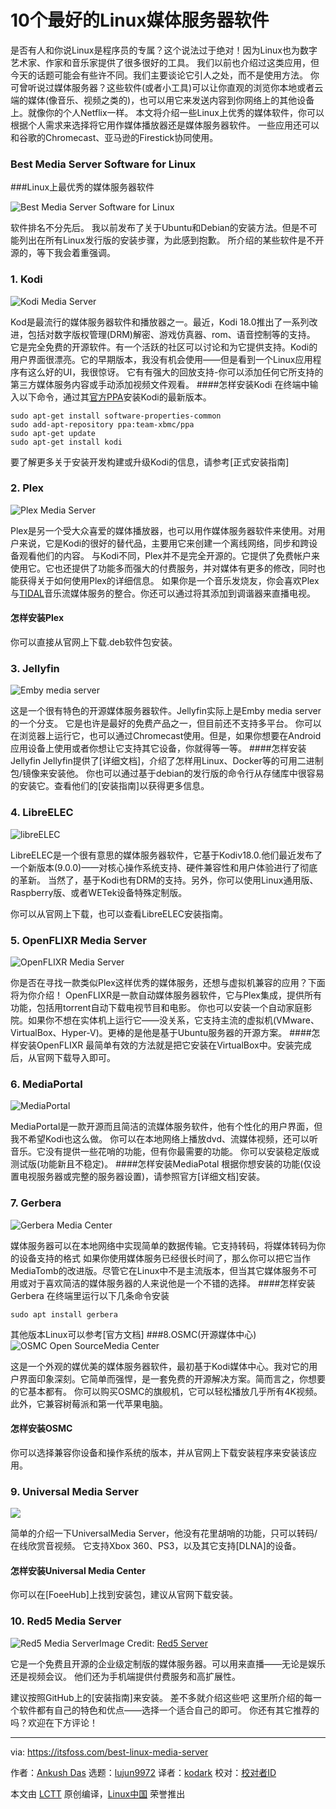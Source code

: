 [#]: collector: (lujun9972)
[#]: translator: (kodark)
[#]: reviewer: ( )
[#]: publisher: ( )
[#]: url: ( )
[#]: subject: (Top 10 Best Linux Media Server Software)
[#]: via: (https://itsfoss.com/best-linux-media-server)
[#]: author: (Ankush Das https://itsfoss.com/author/ankush/)

10个最好的Linux媒体服务器软件
======
是否有人和你说Linux是程序员的专属？这个说法过于绝对！因为Linux也为数字艺术家、作家和音乐家提供了很多很好的工具。
我们以前也介绍过这类应用，但今天的话题可能会有些许不同。我们主要谈论它引人之处，而不是使用方法。
你可曾听说过媒体服务器？这些软件(或者小工具)可以让你直观的浏览你本地或者云端的媒体(像音乐、视频之类的)，也可以用它来发送内容到你网络上的其他设备上。就像你的个人Netflix一样。
本文将介绍一些Linux上优秀的媒体软件，你可以根据个人需求来选择将它用作媒体播放器还是媒体服务器软件。
一些应用还可以和谷歌的Chromecast、亚马逊的Firestick协同使用。
### Best Media Server Software for Linux
###Linux上最优秀的媒体服务器软件

![Best Media Server Software for Linux][3]

软件排名不分先后。
我以前发布了关于Ubuntu和Debian的安装方法。但是不可能列出在所有Linux发行版的安装步骤，为此感到抱歉。
所介绍的某些软件是不开源的，等下我会着重强调。
### 1\. Kodi

![Kodi Media Server][4]

Kod是最流行的媒体服务器软件和播放器之一。最近，Kodi 18.0推出了一系列改进，包括对数字版权管理(DRM)解密、游戏仿真器、rom、语音控制等的支持。
它是完全免费的开源软件。有一个活跃的社区可以讨论和为它提供支持。Kodi的用户界面很漂亮。它的早期版本，我没有机会使用——但是看到一个Linux应用程序有这么好的UI，我很惊讶。
它有有强大的回放支持-你可以添加任何它所支持的第三方媒体服务内容或手动添加视频文件观看。
####怎样安装Kodi
在终端中输入以下命令，通过其[官方PPA][5]安装Kodi的最新版本。
```
sudo apt-get install software-properties-common
sudo add-apt-repository ppa:team-xbmc/ppa
sudo apt-get update
sudo apt-get install kodi
```

要了解更多关于安装开发构建或升级Kodi的信息，请参考[正式安装指南]
### 2\. Plex

![Plex Media Server][7]

Plex是另一个受大众喜爱的媒体播放器，也可以用作媒体服务器软件来使用。对用户来说，它是Kodi的很好的替代品，主要用它来创建一个离线网络，同步和跨设备观看他们的内容。
与Kodi不同，Plex并不是完全开源的。它提供了免费帐户来使用它。它也还提供了功能多而强大的付费服务，并对媒体有更多的修改，同时也能获得关于如何使用Plex的详细信息。
如果你是一个音乐发烧友，你会喜欢Plex与[TIDAL][8]音乐流媒体服务的整合。你还可以通过将其添加到调谐器来直播电视。
#### 怎样安装Plex
你可以直接从官网上下载.deb软件包安装。
### 3\. Jellyfin

![Emby media server][10]

这是一个很有特色的开源媒体服务器软件。Jellyfin实际上是Emby media server的一个分支。
它是也许是最好的免费产品之一，但目前还不支持多平台。
你可以在浏览器上运行它，也可以通过Chromecast使用。但是，如果你想要在Android应用设备上使用或者你想让它支持其它设备，你就得等一等。
####怎样安装Jellyfin
Jellyfin提供了[详细文档]，介绍了怎样用Linux、Docker等的可用二进制包/镜像来安装他。
你也可以通过基于debian的发行版的命令行从存储库中很容易的安装它。查看他们的[安装指南]以获得更多信息。

### 4\. LibreELEC

![libreELEC][14]

LibreELEC是一个很有意思的媒体服务器软件，它基于Kodiv18.0.他们最近发布了一个新版本(9.0.0)­——对核心操作系统支持、硬件兼容性和用户体验进行了彻底的革新。
当然了，基于Kodi也有DRM的支持。另外，你可以使用Linux通用版、Raspberry版、或者WETek设备特殊定制版。

你可以从官网上下载，也可以查看LibreELEC安装指南。
### 5\. OpenFLIXR Media Server

![OpenFLIXR Media Server][17]

你是否在寻找一款类似Plex这样优秀的媒体服务，还想与虚拟机兼容的应用？下面将为你介绍！
OpenFLIXR是一款自动媒体服务器软件，它与Plex集成，提供所有功能，包括用torrent自动下载电视节目和电影。
你也可以安装一个自动家庭影院。如果你不想在实体机上运行它——没关系，它支持主流的虚拟机(VMware、VirtualBox、Hyper-V)。更棒的是他是基于Ubuntu服务器的开源方案。
####怎样安装OpenFLIXR
最简单有效的方法就是把它安装在VirtualBox中。安装完成后，从官网下载导入即可。
### 6\. MediaPortal

![MediaPortal][19]

MediaPortal是一款开源而且简洁的流媒体服务软件，他有个性化的用户界面，但我不希望Kodi也这么做。
你可以在本地网络上播放dvd、流媒体视频，还可以听音乐。它没有提供一些花哨的功能，但有你最需要的功能。
你可以安装稳定版或测试版(功能新且不稳定)。
####怎样安装MediaPotal
根据你想安装的功能(仅设置电视服务器或完整的服务器设置)，请参照官方[详细文档]安装。
### 7\. Gerbera

![Gerbera Media Center][21]

媒体服务器可以在本地网络中实现简单的数据传输。它支持转码，将媒体转码为你的设备支持的格式
如果你使用媒体服务已经很长时间了，那么你可以把它当作MediaTomb的改进版。尽管它在Linux中不是主流版本，但当其它媒体服务不可用或对于喜欢简洁的媒体服务器的人来说他是一个不错的选择。
####怎样安装Gerbera
在终端里运行以下几条命令安装
```
sudo apt install gerbera
```

其他版本Linux可以参考[官方文档]
###8\.OSMC(开源媒体中心)
![OSMC Open SourceMedia Center][23]

这是一个外观的媒优美的媒体服务器软件，最初基于Kodi媒体中心。我对它的用户界面印象深刻。它简单而强悍，是一套免费的开源解决方案。简而言之，你想要的它基本都有。
你可以购买OSMC的旗舰机，它可以轻松播放几乎所有4K视频。此外，它兼容树莓派和第一代苹果电脑。
#### 怎样安装OSMC
你可以选择兼容你设备和操作系统的版本，并从官网上下载安装程序来安装该应用。
### 9\. Universal Media Server

![][25]

简单的介绍一下UniversalMedia Server，他没有花里胡哨的功能，只可以转码/在线欣赏音视频。
它支持Xbox 360、PS3，以及其它支持[DLNA]的设备。
#### 怎样安装Universal Media Center
你可以在[FoeeHub]上找到安装包，建议从官网下载安装。
### 10\. Red5 Media Server

![Red5 Media Server][29]Image Credit: [Red5 Server][30]

它是一个免费且开源的企业级定制版的媒体服务器。可以用来直播——无论是娱乐还是视频会议。
他们还为手机端提供付费服务和高扩展性。

建议按照GitHub上的[安装指南]来安装。
差不多就介绍这些吧
这里所介绍的每一个软件都有自己的特色和优点——选择一个适合自己的即可。
你还有其它推荐的吗？欢迎在下方评论！

--------------------------------------------------------------------------------

via: https://itsfoss.com/best-linux-media-server

作者：[Ankush Das][a]
选题：[lujun9972][b]
译者：[kodark](https://github.com/kodark)
校对：[校对者ID](https://github.com/校对者ID)

本文由 [LCTT](https://github.com/LCTT/TranslateProject) 原创编译，[Linux中国](https://linux.cn/) 荣誉推出

[a]: https://itsfoss.com/author/ankush/
[b]: https://github.com/lujun9972
[1]: https://itsfoss.com/best-linux-graphic-design-software/
[2]: https://itsfoss.com/open-source-tools-writers/
[3]: https://i0.wp.com/itsfoss.com/wp-content/uploads/2019/02/best-media-server-linux.png?resize=800%2C450&ssl=1
[4]: https://i0.wp.com/itsfoss.com/wp-content/uploads/2019/02/kodi-18-media-server.jpg?fit=800%2C450&ssl=1
[5]: https://itsfoss.com/ppa-guide/
[6]: https://kodi.wiki/view/HOW-TO:Install_Kodi_for_Linux
[7]: https://i1.wp.com/itsfoss.com/wp-content/uploads/2019/02/plex.jpg?fit=800%2C368&ssl=1
[8]: https://tidal.com/
[9]: https://itsfoss.com/gdebi-default-ubuntu-software-center/
[10]: https://i1.wp.com/itsfoss.com/wp-content/uploads/2019/02/emby-server.jpg?fit=800%2C373&ssl=1
[11]: https://jellyfin.github.io/
[12]: https://jellyfin.readthedocs.io/en/latest/
[13]: https://jellyfin.readthedocs.io/en/latest/administrator-docs/installing/
[14]: https://i2.wp.com/itsfoss.com/wp-content/uploads/2019/02/libreelec.jpg?resize=800%2C600&ssl=1
[15]: https://libreelec.tv/downloads_new/
[16]: https://libreelec.wiki/libreelec_usb-sd_creator
[17]: https://i1.wp.com/itsfoss.com/wp-content/uploads/2019/02/openflixr-media-server.jpg?fit=800%2C449&ssl=1
[18]: http://www.openflixr.com/#Download
[19]: https://i2.wp.com/itsfoss.com/wp-content/uploads/2019/02/mediaportal.jpg?ssl=1
[20]: https://www.team-mediaportal.com/wiki/display/MediaPortal1/Quick+Setup
[21]: https://i1.wp.com/itsfoss.com/wp-content/uploads/2019/02/gerbera-server-softwarei.jpg?fit=800%2C583&ssl=1
[22]: http://docs.gerbera.io/en/latest/install.html
[23]: https://i2.wp.com/itsfoss.com/wp-content/uploads/2019/02/osmc-server.jpg?fit=800%2C450&ssl=1
[24]: https://osmc.tv/download/
[25]: https://i0.wp.com/itsfoss.com/wp-content/uploads/2019/02/universal-media-server.jpg?ssl=1
[26]: https://en.wikipedia.org/wiki/Digital_Living_Network_Alliance
[27]: https://www.fosshub.com/Universal-Media-Server.html?dwl=UMS-7.8.0.tgz
[28]: https://www.universalmediaserver.com/forum/viewtopic.php?t=10275
[29]: https://i1.wp.com/itsfoss.com/wp-content/uploads/2019/02/red5.jpg?resize=800%2C364&ssl=1
[30]: https://www.red5server.com/
[31]: https://github.com/Red5/red5-server/wiki/Installation-on-Linux
[32]: https://i0.wp.com/itsfoss.com/wp-content/uploads/2019/02/best-media-server-linux.png?fit=800%2C450&ssl=1
